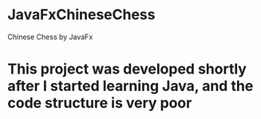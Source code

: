 # JavaFxChineseChess
Chinese Chess by JavaFx
# This project was developed shortly after I started learning Java, and the code structure is very poor
